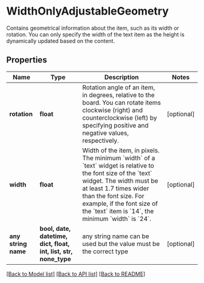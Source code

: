 # WidthOnlyAdjustableGeometry

Contains geometrical information about the item, such as its width or rotation. You can only specify the width of the text item as the height is dynamically updated based on the content.

## Properties
Name | Type | Description | Notes
------------ | ------------- | ------------- | -------------
**rotation** | **float** | Rotation angle of an item, in degrees, relative to the board. You can rotate items clockwise (right) and counterclockwise (left) by specifying positive and negative values, respectively. | [optional] 
**width** | **float** | Width of the item, in pixels. The minimum &#x60;width&#x60; of a &#x60;text&#x60; widget is relative to the font size of the &#x60;text&#x60; widget. The width must be at least 1.7 times wider than the font size. For example, if the font size of the &#x60;text&#x60; item is &#x60;14&#x60;, the minimum &#x60;width&#x60; is &#x60;24&#x60;. | [optional] 
**any string name** | **bool, date, datetime, dict, float, int, list, str, none_type** | any string name can be used but the value must be the correct type | [optional]

[[Back to Model list]](../README.md#documentation-for-models) [[Back to API list]](../README.md#documentation-for-api-endpoints) [[Back to README]](../README.md)


